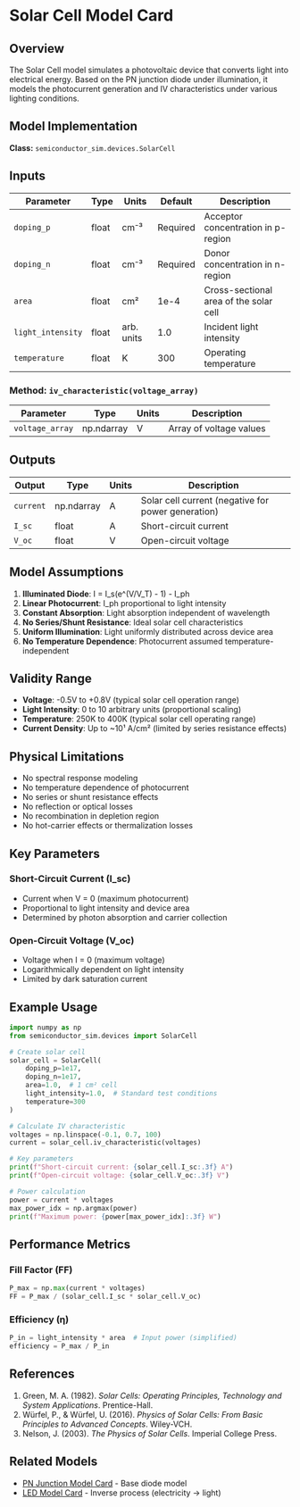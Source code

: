 # Solar Cell Model Card

## Overview

The Solar Cell model simulates a photovoltaic device that converts light into electrical energy. Based on the PN junction diode under illumination, it models the photocurrent generation and IV characteristics under various lighting conditions.

## Model Implementation

**Class:** `semiconductor_sim.devices.SolarCell`

## Inputs

| Parameter | Type | Units | Default | Description |
|-----------|------|-------|---------|-------------|
| `doping_p` | float | cm⁻³ | Required | Acceptor concentration in p-region |
| `doping_n` | float | cm⁻³ | Required | Donor concentration in n-region |
| `area` | float | cm² | 1e-4 | Cross-sectional area of the solar cell |
| `light_intensity` | float | arb. units | 1.0 | Incident light intensity |
| `temperature` | float | K | 300 | Operating temperature |

### Method: `iv_characteristic(voltage_array)`

| Parameter | Type | Units | Description |
|-----------|------|-------|-------------|
| `voltage_array` | np.ndarray | V | Array of voltage values |

## Outputs

| Output | Type | Units | Description |
|--------|------|-------|-------------|
| `current` | np.ndarray | A | Solar cell current (negative for power generation) |
| `I_sc` | float | A | Short-circuit current |
| `V_oc` | float | V | Open-circuit voltage |

## Model Assumptions

1. **Illuminated Diode**: I = I_s(e^(V/V_T) - 1) - I_ph
2. **Linear Photocurrent**: I_ph proportional to light intensity
3. **Constant Absorption**: Light absorption independent of wavelength
4. **No Series/Shunt Resistance**: Ideal solar cell characteristics
5. **Uniform Illumination**: Light uniformly distributed across device area
6. **No Temperature Dependence**: Photocurrent assumed temperature-independent

## Validity Range

- **Voltage**: -0.5V to +0.8V (typical solar cell operation range)
- **Light Intensity**: 0 to 10 arbitrary units (proportional scaling)
- **Temperature**: 250K to 400K (typical solar cell operating range)
- **Current Density**: Up to ~10¹ A/cm² (limited by series resistance effects)

## Physical Limitations

- No spectral response modeling
- No temperature dependence of photocurrent
- No series or shunt resistance effects
- No reflection or optical losses
- No recombination in depletion region
- No hot-carrier effects or thermalization losses

## Key Parameters

### Short-Circuit Current (I_sc)
- Current when V = 0 (maximum photocurrent)
- Proportional to light intensity and device area
- Determined by photon absorption and carrier collection

### Open-Circuit Voltage (V_oc)
- Voltage when I = 0 (maximum voltage)
- Logarithmically dependent on light intensity
- Limited by dark saturation current

## Example Usage

```python
import numpy as np
from semiconductor_sim.devices import SolarCell

# Create solar cell
solar_cell = SolarCell(
    doping_p=1e17,
    doping_n=1e17,
    area=1.0,  # 1 cm² cell
    light_intensity=1.0,  # Standard test conditions
    temperature=300
)

# Calculate IV characteristic
voltages = np.linspace(-0.1, 0.7, 100)
current = solar_cell.iv_characteristic(voltages)

# Key parameters
print(f"Short-circuit current: {solar_cell.I_sc:.3f} A")
print(f"Open-circuit voltage: {solar_cell.V_oc:.3f} V")

# Power calculation
power = current * voltages
max_power_idx = np.argmax(power)
print(f"Maximum power: {power[max_power_idx]:.3f} W")
```

## Performance Metrics

### Fill Factor (FF)
```python
P_max = np.max(current * voltages)
FF = P_max / (solar_cell.I_sc * solar_cell.V_oc)
```

### Efficiency (η)
```python
P_in = light_intensity * area  # Input power (simplified)
efficiency = P_max / P_in
```

## References

1. Green, M. A. (1982). *Solar Cells: Operating Principles, Technology and System Applications*. Prentice-Hall.
2. Würfel, P., & Würfel, U. (2016). *Physics of Solar Cells: From Basic Principles to Advanced Concepts*. Wiley-VCH.
3. Nelson, J. (2003). *The Physics of Solar Cells*. Imperial College Press.

## Related Models

- [PN Junction Model Card](pn-junction.md) - Base diode model
- [LED Model Card](led.md) - Inverse process (electricity → light)